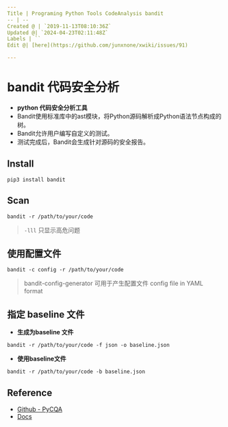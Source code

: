 ```yaml
---
Title | Programing Python Tools CodeAnalysis bandit
-- | --
Created @ | `2019-11-13T08:10:36Z`
Updated @| `2024-04-23T02:11:48Z`
Labels | ``
Edit @| [here](https://github.com/junxnone/xwiki/issues/91)

---
```

# bandit 代码安全分析

- **python 代码安全分析工具**
- Bandit使用标准库中的ast模块，将Python源码解析成Python语法节点构成的树。
- Bandit允许用户编写自定义的测试。
- 测试完成后，Bandit会生成针对源码的安全报告。

## Install 

```
pip3 install bandit
```

## Scan

```
bandit -r /path/to/your/code
```

> `-lll` 只显示高危问题

## 使用配置文件

```
bandit -c config -r /path/to/your/code
```

> bandit-config-generator 可用于产生配置文件
> config file in YAML format

## 指定 baseline 文件

- **生成为baseline 文件**

```
bandit -r /path/to/your/code -f json -o baseline.json
```

- **使用baseline文件**

```
bandit -r /path/to/your/code -b baseline.json
```

## Reference 
- [Github - PyCQA](https://github.com/PyCQA/bandit )
- [Docs](https://bandit.readthedocs.io/en/latest/)


